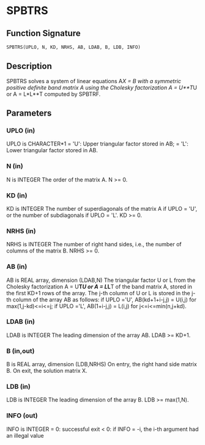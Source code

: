 # SPBTRS

## Function Signature

```fortran
SPBTRS(UPLO, N, KD, NRHS, AB, LDAB, B, LDB, INFO)
```

## Description


 SPBTRS solves a system of linear equations A*X = B with a symmetric
 positive definite band matrix A using the Cholesky factorization
 A = U**T*U or A = L*L**T computed by SPBTRF.

## Parameters

### UPLO (in)

UPLO is CHARACTER*1 = 'U': Upper triangular factor stored in AB; = 'L': Lower triangular factor stored in AB.

### N (in)

N is INTEGER The order of the matrix A. N >= 0.

### KD (in)

KD is INTEGER The number of superdiagonals of the matrix A if UPLO = 'U', or the number of subdiagonals if UPLO = 'L'. KD >= 0.

### NRHS (in)

NRHS is INTEGER The number of right hand sides, i.e., the number of columns of the matrix B. NRHS >= 0.

### AB (in)

AB is REAL array, dimension (LDAB,N) The triangular factor U or L from the Cholesky factorization A = U**T*U or A = L*L**T of the band matrix A, stored in the first KD+1 rows of the array. The j-th column of U or L is stored in the j-th column of the array AB as follows: if UPLO ='U', AB(kd+1+i-j,j) = U(i,j) for max(1,j-kd)<=i<=j; if UPLO ='L', AB(1+i-j,j) = L(i,j) for j<=i<=min(n,j+kd).

### LDAB (in)

LDAB is INTEGER The leading dimension of the array AB. LDAB >= KD+1.

### B (in,out)

B is REAL array, dimension (LDB,NRHS) On entry, the right hand side matrix B. On exit, the solution matrix X.

### LDB (in)

LDB is INTEGER The leading dimension of the array B. LDB >= max(1,N).

### INFO (out)

INFO is INTEGER = 0: successful exit < 0: if INFO = -i, the i-th argument had an illegal value

